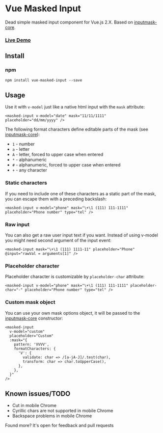 # Vue Masked Input
Dead simple masked input component for Vue.js 2.X. Based on [inputmask-core](https://github.com/insin/inputmask-core).

### [Live Demo](https://niksmr.github.io/vue-masked-input/)

## Install
### npm
```
npm install vue-masked-input --save
```

## Usage
Use it with `v-model` just like a native html input with the `mask` attribute:
```vue
<masked-input v-model="date" mask="11/11/1111" placeholder="dd/mm/yyyy" />
```

The following format characters define editable parts of the mask (see [inputmask-core](https://github.com/insin/inputmask-core)):
* `1` - number
* `a` - letter
* `A` - letter, forced to upper case when entered
* `*` - alphanumeric
* `#` - alphanumeric, forced to upper case when entered
* `+` - any character

### Static characters
If you need to include one of these characters as a static part of the mask, you can escape them with a preceding backslash:
```vue
<masked-input v-model="phone" mask="\+\1 (111) 111-1111" placeholder="Phone number" type="tel" />
```

### Raw input
You can also get a raw user input text if you want. Instead of using v-model you might need second argument of the input event:
```vue
<masked-input mask="\+\1 (111) 1111-11" placeholder="Phone" @input="rawVal = arguments[1]" />
```

### Placeholder character
Placeholder character is customizable by `placeholder-char` attribute:
```vue
<masked-input v-model="phone" mask="\+\1 (111) 111-1111" placeholder-char="-" placeholder="Phone number" type="tel" />
```

### Custom mask object
You can use your own mask options object, it will be passed to the [inputmask-core](https://github.com/insin/inputmask-core#inputmask-options) constructor:
```vue
<masked-input
  v-model="custom"
  placeholder="Custom"
  :mask="{
    pattern: 'VVVV',
    formatCharacters: {
      'V': {
        validate: char => /[a-jA-J]/.test(char),
        transform: char => char.toUpperCase(),
      },
    },
  }"
/>
```

## Known issues/TODO
* Cut in mobile Chrome
* Cyrillic chars are not supported in mobile Chrome
* Backspace problems in mobile Chrome

Found more? It's open for feedback and pull requests
